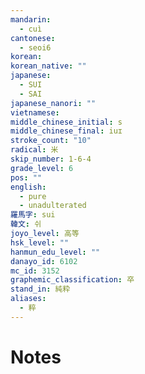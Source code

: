 ```yaml
---
mandarin:
  - cuì
cantonese:
  - seoi6
korean:
korean_native: ""
japanese:
  - SUI
  - SAI
japanese_nanori: ""
vietnamese:
middle_chinese_initial: s
middle_chinese_final: iuɪ
stroke_count: "10"
radical: 米
skip_number: 1-6-4
grade_level: 6
pos: ""
english:
  - pure
  - unadulterated
羅馬字: sui
韓文: 쉬
joyo_level: 高等
hsk_level: ""
hanmun_edu_level: ""
danayo_id: 6102
mc_id: 3152
graphemic_classification: 卒
stand_in: 純粋
aliases:
  - 粹
---
```


# Notes
